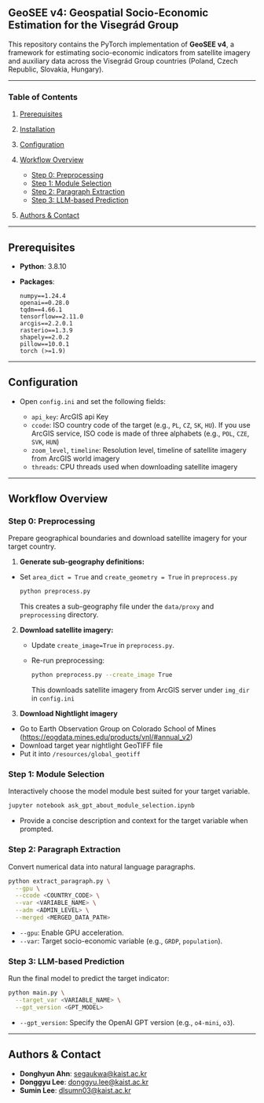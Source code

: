 ## GeoSEE v4: Geospatial Socio-Economic Estimation for the Visegrád Group

This repository contains the PyTorch implementation of **GeoSEE v4**, a framework for estimating socio-economic indicators from satellite imagery and auxiliary data across the Visegrád Group countries (Poland, Czech Republic, Slovakia, Hungary).

---

### Table of Contents

1. [Prerequisites](#prerequisites)
2. [Installation](#installation)
3. [Configuration](#configuration)
4. [Workflow Overview](#workflow-overview)

   - [Step 0: Preprocessing](#step-0-preprocessing)
   - [Step 1: Module Selection](#step-1-module-selection)
   - [Step 2: Paragraph Extraction](#step-2-paragraph-extraction)
   - [Step 3: LLM-based Prediction](#step-3-llm-based-prediction)

5. [Authors & Contact](#authors--contact)

---

## Prerequisites

- **Python**: 3.8.10
- **Packages**:

  ```
  numpy==1.24.4
  openai==0.28.0
  tqdm==4.66.1
  tensorflow==2.11.0
  arcgis==2.2.0.1
  rasterio==1.3.9
  shapely==2.0.2
  pillow==10.0.1
  torch (>=1.9)
  ```

---

## Configuration

- Open `config.ini` and set the following fields:

  - `api_key`: ArcGIS api Key
  - `ccode`: ISO country code of the target (e.g., `PL`, `CZ`, `SK`, `HU`). If you use ArcGIS service, ISO code is made of three alphabets (e.g., `POL`, `CZE`, `SVK`, `HUN`)
  - `zoom_level`, `timeline`: Resolution level, timeline of satellite imagery from ArcGIS world imagery
  - `threads`: CPU threads used when downloading satellite imagery

---

## Workflow Overview

### Step 0: Preprocessing

Prepare geographical boundaries and download satellite imagery for your target country.

1. **Generate sub-geography definitions:**

- Set `area_dict = True` and `create_geometry = True` in `preprocess.py`

  ```bash
  python preprocess.py
  ```

  This creates a sub-geography file under the `data/proxy` and `preprocessing` directory.

2. **Download satellite imagery:**

   - Update `create_image=True` in `preprocess.py`.
   - Re-run preprocessing:

     ```bash
     python preprocess.py --create_image True
     ```

     This downloads satellite imagery from ArcGIS server under `img_dir` in `config.ini`

3. **Download Nightlight imagery**

- Go to Earth Observation Group on Colorado School of Mines (https://eogdata.mines.edu/products/vnl/#annual_v2)
- Download target year nightlight GeoTIFF file
- Put it into `/resources/global_geotiff`

### Step 1: Module Selection

Interactively choose the model module best suited for your target variable.

```bash
jupyter notebook ask_gpt_about_module_selection.ipynb
```

- Provide a concise description and context for the target variable when prompted.

### Step 2: Paragraph Extraction

Convert numerical data into natural language paragraphs.

```bash
python extract_paragraph.py \
  --gpu \
  --ccode <COUNTRY_CODE> \
  --var <VARIABLE_NAME> \
  --adm <ADMIN_LEVEL> \
  --merged <MERGED_DATA_PATH>
```

- `--gpu`: Enable GPU acceleration.
- `--var`: Target socio-economic variable (e.g., `GRDP`, `population`).

### Step 3: LLM-based Prediction

Run the final model to predict the target indicator:

```bash
python main.py \
  --target_var <VARIABLE_NAME> \
  --gpt_version <GPT_MODEL>
```

- `--gpt_version`: Specify the OpenAI GPT version (e.g., `o4-mini`, `o3`).

---

## Authors & Contact

- **Donghyun Ahn**: [segaukwa@kaist.ac.kr](mailto:segaukwa@kaist.ac.kr)
- **Donggyu Lee**: [donggyu.lee@kaist.ac.kr](mailto:donggyu.lee@kaist.ac.kr)
- **Sumin Lee**: [dlsumn03@kaist.ac.kr](mailto:dlsumn03@kaist.ac.kr)
